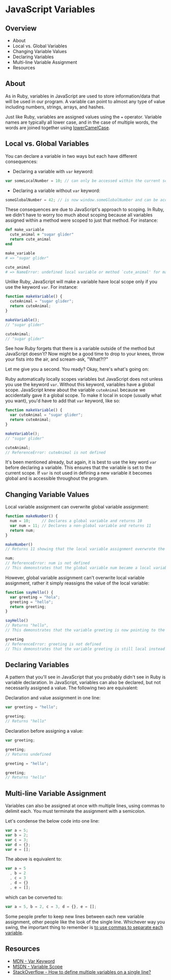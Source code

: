 # JavaScript Variables

## Overview

* About
* Local vs. Global Variables
* Changing Variable Values
* Declaring Variables
* Multi-line Variable Assignment
* Resources

## About

As in Ruby, variables in JavaScript are used to store information/data that will be used in our program.  A variable can point to almost any type of value including numbers, strings, arrays, and hashes.

Just like Ruby, variables are assigned values using the `=` operator. Variable names are typically all lower case, and in the case of multiple words, the words are joined together using [lowerCamelCase](http://c2.com/cgi/wiki?LowerCamelCase).

## Local vs. Global Variables

You can declare a variable in two ways but each have different consequences:

* Declaring a variable with `var` keyword:

```javascript
var someLocalNumber = 10; // can only be accessed within the current scope
```

* Declaring a variable without `var` keyword:

```javascript
someGlobalNumber = 42; // is now window.someGlobalNumber and can be accessed anywhere
```

These consequences are due to JavaScript's approach to scoping. In Ruby, we didn't have to worry too much about scoping because all variables assigned within a method were scoped to just that method. For instance:

```ruby
def make_variable
  cute_animal = "sugar glider"
  return cute_animal
end

make_variable
# => "sugar glider"

cute_animal
# => NameError: undefined local variable or method `cute_animal' for main:Object
```

Unlike Ruby, JavaScript will make a variable have local scope only if you use the keyword `var`. For instance:

```javascript
function makeVariable() {
  cuteAnimal = "sugar glider";
  return cuteAnimal;
}

makeVariable();
// "sugar glider"

cuteAnimal;
// "sugar glider"
```

See how Ruby forgets that there is a variable outside of the method but JavaScript doesn't? Now might be a good time to drop to your knees, throw your fists into the air, and scream-ask, "What?!?" 

Let me give you a second. You ready? Okay, here's what's going on:

Ruby automatically locally scopes variables but JavaScript does not unless you use the keyword `var`. Without this keyword, variables have a global scope. JavaScript knew about the variable `cuteAnimal` because we accidentally gave it a global scope. To make it local in scope (usually what you want), you'd have to add that `var` keyword, like so:

```javascript
function makeVariable() {
  var cuteAnimal = "sugar glider";
  return cuteAnimal;
}

makeVariable();
// "sugar glider"

cuteAnimal;
// ReferenceError: cuteAnimal is not defined
```

It's been mentioned already, but again, it is best to use the key word `var` before declaring a variable. This ensures that the variable is set to the current scope. If `var` is not used in defining a new variable it becomes global and is accessible throughout the program.

## Changing Variable Values

Local variable assignment can overwrite global variable assignment:

```javascript
function makeNumber() {
  num = 10;     // Declares a global variable and returns 10
  var num = 11; // Declares a non-global variable and returns 11
  return num;
}

makeNumber()
// Returns 11 showing that the local variable assignment overwrote the global variable assignment

num;
// ReferenceError: num is not defined
// This demonstrates that the global variable num became a local variable
```

However, global variable assignment can't overwrite local variable assignment, rather it simply reassigns the value of the local variable:

```javascript
function sayHello() {
  var greeting = "hola";
  greeting = "hello";
  return greeting;
}

sayHello()
// Returns "hello",
// This demonstrates that the variable greeting is now pointing to the string "hello" instead of "hola"

greeting
// ReferenceError: greeting is not defined
// This demonstrates that the variable greeting is still local instead of global
```

## Declaring Variables

A pattern that you'll see in JavaScript that you probably didn't see in Ruby is variable declaration. In JavaScript, variables can also be declared, but not necessarily assigned a value. The following two are equivalent:

Declaration and value assignment in one line:

```javascript
var greeting = "hello";

greeting;
// Returns "hello"
```

Declaration before assigning a value:

```javascript
var greeting;

greeting;
// Returns undefined

greeting = "hello";

greeting;
// Returns "hello"
```
## Multi-line Variable Assignment

Variables can also be assigned at once with multiple lines, using commas to delimit each. You must terminate the assignment with a semicolon.

Let's condense the below code into one line:

```javascript
var a = 5;
var b = 2;
var c = 3;
var d = {};
var e = [];
```

The above is equivalent to:

```javascript
var a = 5
  , b = 2
  , c = 3
  , d = {}
  , e = [];
```

which can be converted to:

```javascript
var a = 5, b = 2, c = 3, d = {}, e = [];
```

Some people prefer to keep new lines between each new variable assignment, other people like the look of the single line. Whichever way you swing, the important thing to remember is [to use commas to separate each variable](http://stackoverflow.com/a/4166789/2890716).

## Resources

* [MDN - Var Keyword](https://developer.mozilla.org/en-US/docs/Web/JavaScript/Reference/Statements/var)
* [MSDN - Variable Scope](https://msdn.microsoft.com/library/bzt2dkta(v=vs.94).aspx)
* [StackOverflow - How to define multiple variables on a single line?](http://stackoverflow.com/q/4166785/2890716)
